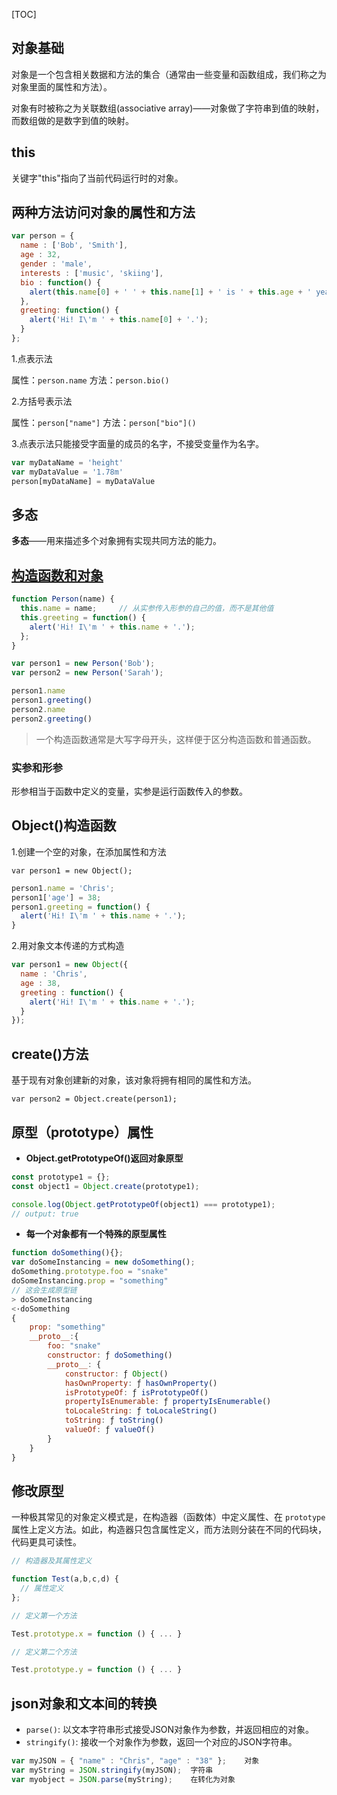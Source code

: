 [TOC]

## 对象基础

对象是一个包含相关数据和方法的集合（通常由一些变量和函数组成，我们称之为对象里面的属性和方法）。

对象有时被称之为关联数组(associative array)——对象做了字符串到值的映射，而数组做的是数字到值的映射。

## this

关键字"this"指向了当前代码运行时的对象。

## 两种方法访问对象的属性和方法

```javascript
var person = {
  name : ['Bob', 'Smith'],
  age : 32,
  gender : 'male',
  interests : ['music', 'skiing'],
  bio : function() {
    alert(this.name[0] + ' ' + this.name[1] + ' is ' + this.age + ' years old. He likes ' + this.interests[0] + ' and ' + this.interests[1] + '.');
  },
  greeting: function() {
    alert('Hi! I\'m ' + this.name[0] + '.');
  }
};
```

1.点表示法

属性：`person.name`	方法：`person.bio()`

2.方括号表示法

属性：`person["name"]`	方法：`person["bio"]()`

3.点表示法只能接受字面量的成员的名字，不接受变量作为名字。

```javascript
var myDataName = 'height'
var myDataValue = '1.78m'
person[myDataName] = myDataValue
```

## 多态

**多态**——用来描述多个对象拥有实现共同方法的能力。

## [构造函数和对象](https://developer.mozilla.org/zh-CN/docs/Learn/JavaScript/Objects/Object-oriented_JS#构建函数和对象)

```javascript
function Person(name) {
  this.name = name;		// 从实参传入形参的自己的值，而不是其他值
  this.greeting = function() {
    alert('Hi! I\'m ' + this.name + '.');
  };
}

var person1 = new Person('Bob');
var person2 = new Person('Sarah');

person1.name
person1.greeting()
person2.name
person2.greeting()
```

> 一个构造函数通常是大写字母开头，这样便于区分构造函数和普通函数。

### 实参和形参

形参相当于函数中定义的变量，实参是运行函数传入的参数。

## Object()构造函数

1.创建一个空的对象，在添加属性和方法

`var person1 = new Object();`

```javascript
person1.name = 'Chris';
person1['age'] = 38;
person1.greeting = function() {
  alert('Hi! I\'m ' + this.name + '.');
}
```

2.用对象文本传递的方式构造

```javascript
var person1 = new Object({
  name : 'Chris',
  age : 38,
  greeting : function() {
    alert('Hi! I\'m ' + this.name + '.');
  }
});
```

## create()方法

基于现有对象创建新的对象，该对象将拥有相同的属性和方法。

`var person2 = Object.create(person1);`

## 原型（prototype）属性

* **Object.getPrototypeOf()返回对象原型**

```javascript
const prototype1 = {};
const object1 = Object.create(prototype1);

console.log(Object.getPrototypeOf(object1) === prototype1);
// output: true
```

* **每一个对象都有一个特殊的原型属性**

```javascript
function doSomething(){};
var doSomeInstancing = new doSomething();
doSomething.prototype.foo = "snake"
doSomeInstancing.prop = "something"
// 这会生成原型链
> doSomeInstancing
<·doSomething
{
    prop: "something"
    __proto__:{
        foo: "snake"
        constructor: ƒ doSomething()
        __proto__: {
            constructor: ƒ Object()
            hasOwnProperty: ƒ hasOwnProperty()
            isPrototypeOf: ƒ isPrototypeOf()
            propertyIsEnumerable: ƒ propertyIsEnumerable()
            toLocaleString: ƒ toLocaleString()
            toString: ƒ toString()
            valueOf: ƒ valueOf()
    	}
	}
}
```

## 修改原型

一种极其常见的对象定义模式是，在构造器（函数体）中定义属性、在 `prototype` 属性上定义方法。如此，构造器只包含属性定义，而方法则分装在不同的代码块，代码更具可读性。

```javascript
// 构造器及其属性定义

function Test(a,b,c,d) {
  // 属性定义
};

// 定义第一个方法

Test.prototype.x = function () { ... }

// 定义第二个方法

Test.prototype.y = function () { ... }

```

## json对象和文本间的转换

- `parse()`: 以文本字符串形式接受JSON对象作为参数，并返回相应的对象。
- `stringify()`: 接收一个对象作为参数，返回一个对应的JSON字符串。

```javascript
var myJSON = { "name" : "Chris", "age" : "38" }; 	对象
var myString = JSON.stringify(myJSON); 	字符串
var myobject = JSON.parse(myString);	在转化为对象
```
